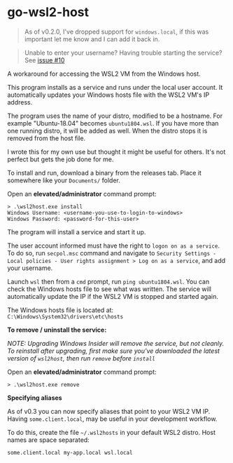 # go-wsl2-host

> As of v0.2.0, I've dropped support for `windows.local`, if this was important let me know and I can add it back in.

> Unable to enter your username? Having trouble starting the service? See [issue #10](https://github.com/shayne/go-wsl2-host/issues/10#issuecomment-562631992)

A workaround for accessing the WSL2 VM from the Windows host.

This program installs as a service and runs under the local user account. It automatically updates your Windows hosts file with the WSL2 VM's IP address.

The program uses the name of your distro, modified to be a hostname. For example "Ubuntu-18.04" becomes `ubuntu1804.wsl`. If you have more than one running distro, it will be added as well. When the distro stops it is removed from the host file.

I wrote this for my own use but thought it might be useful for others. It's not perfect but gets the job done for me.

To install and run, download a binary from the releases tab. Place it somewhere like your `Documents/` folder.

Open an **elevated/administrator** command prompt:

```
> .\wsl2host.exe install
Windows Username: <username-you-use-to-login-to-windows>
Windows Password: <password-for-this-user>
```

The program will install a service and start it up. 

The user account informed must have the right to `logon on as a service`. To do so, run `secpol.msc` command and navigate to `Security Settings - Local policies - User rights assignment > Log on as a service`, and add your username.

Launch `wsl` then from a `cmd` prompt, run `ping ubuntu1804.wsl`. You can check the Windows hosts file to see what was written. The service will automatically update the IP if the WSL2 VM is stopped and started again.

The Windows hosts file is located at: `C:\Windows\System32\drivers\etc\hosts`

**To remove / uninstall the service:**

_NOTE: Upgrading Windows Insider will remove the service, but not cleanly. To reinstall after upgrading, first make sure you've downloaded the latest version of `wsl2host`, then run `remove` before `install`_

Open an **elevated/administrator** command prompt:

```
> .\wsl2host.exe remove
```

**Specifying aliases**

As of v0.3 you can now specify aliases that point to your WSL2 VM IP. Having `some.client.local`, may be useful in your development workflow.

To do this, create the file `~/.wsl2hosts` in your default WSL2 distro. Host names are space separated:
```
some.client.local my-app.local wsl.local
```

